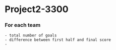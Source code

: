 # Project2-3300

### For each team
    - total number of goals
    - difference between first half and final score
    - 
